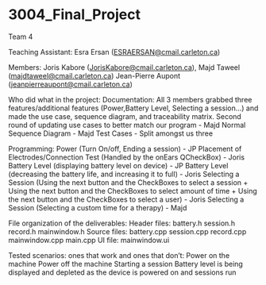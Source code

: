 # 3004_Final_Project

Team 4

Teaching Assistant: Esra Ersan (ESRAERSAN@cmail.carleton.ca)

Members: Joris Kabore (JorisKabore@cmail.carleton.ca), Majd Taweel (majdtaweel@cmail.carleton.ca) Jean-Pierre Aupont (jeanpierreaupont@cmail.carleton.ca)

Who did what in the project: 
   Documentation:
      All 3 members grabbed three features/additional features (Power,Battery Level, Selecting a session...) and made the use case, sequence diagram, and traceability matrix.
      Second round of updating use cases to better match our program - Majd
      Normal Sequence Diagram - Majd
      Test Cases - Split amongst us three
      
   Programming:
      Power (Turn On/off, Ending a session) - JP
      Placement of Electrodes/Connection Test (Handled by the onEars QCheckBox) - Joris
      Battery Level (displaying battery level on device) - JP
      Battery Level (decreasing the battery life, and increasing it to full) - Joris
      Selecting a Session (Using the next button and the CheckBoxes to select a session + 
                           Using the next button and the CheckBoxes to select amount of time +
                           Using the next button and the CheckBoxes to select a user) - Joris
      Selecting a Session (Selecting a custom time for a therapy) - Majd
      
      

File organization of the deliverables:
    Header files:
        battery.h
        session.h
        record.h
        mainwindow.h
    Source files:
        battery.cpp
        session.cpp
        record.cpp
        mainwindow.cpp
        main.cpp
    UI file:
        mainwindow.ui

Tested scenarios: ones that work and ones that don’t:
    Power on the machine
    Power off the machine
    Starting a session
    Battery level is being displayed and depleted as the device is powered on and sessions run
   
